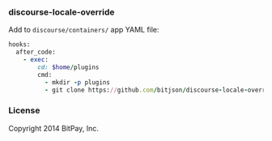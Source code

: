 ### discourse-locale-override

Add to `discourse/containers/` app YAML file:

```ruby
hooks:
  after_code:
    - exec:
        cd: $home/plugins
        cmd:
          - mkdir -p plugins
          - git clone https://github.com/bitjson/discourse-locale-override.git
```

### License

Copyright 2014 BitPay, Inc.
